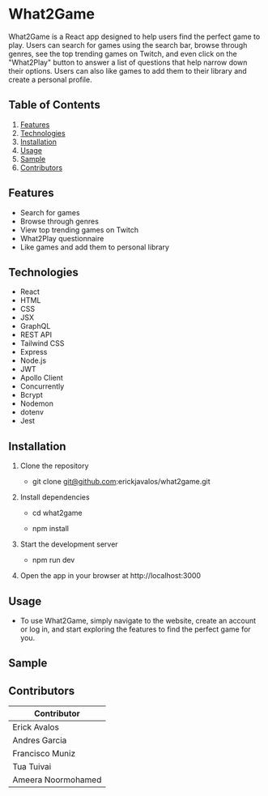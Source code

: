 # What2Game

What2Game is a React app designed to help users find the perfect game to play. Users can search for games using the search bar, browse through genres, see the top trending games on Twitch, and even click on the "What2Play" button to answer a list of questions that help narrow down their options. Users can also like games to add them to their library and create a personal profile.

## Table of Contents

1. [Features](#features)
2. [Technologies](#technologies)
3. [Installation](#installation)
4. [Usage](#usage)
5. [Sample](#sample)
6. [Contributors](#contributors)

## Features

- Search for games
- Browse through genres
- View top trending games on Twitch
- What2Play questionnaire
- Like games and add them to personal library

## Technologies

- React
- HTML
- CSS
- JSX
- GraphQL
- REST API
- Tailwind CSS
- Express
- Node.js
- JWT
- Apollo Client
- Concurrently
- Bcrypt
- Nodemon
- dotenv
- Jest

## Installation

1. Clone the repository

    * git clone git@github.com:erickjavalos/what2game.git

2. Install dependencies

    * cd what2game

    * npm install

3. Start the development server

    * npm run dev

4. Open the app in your browser at http://localhost:3000

## Usage

   * To use What2Game, simply navigate to the website, create an account or log in, and start exploring the features to find the perfect game for you.

## Sample

<!-- Include a sample image or GIF of the app in action. -->

## Contributors

| Contributor | 
| ----------- | 
| Erick Avalos       
| Andres Garcia      
| Francisco Muniz    
| Tua Tuivai        
| Ameera Noormohamed 
